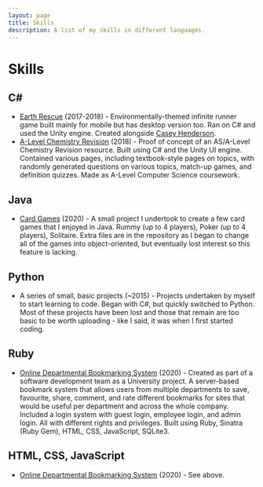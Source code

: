 ```yaml
---
layout: page
title: Skills
description: A list of my skills in different languages.
---
```


# Skills

## C#
- [Earth Rescue](https://github.com/caseyhenderson/EarthRescue) (2017-2018) - Environmentally-themed infinite runner game built mainly for mobile but has desktop version too. Ran on C# and used the Unity engine. Created alongside [Casey Henderson](https://caseyhenderson.github.io/).
- [A-Level Chemistry Revision](https://github.com/Cameron-Leech-Thomson/A-Level-Chem_Resource) (2018) - Proof of concept of an AS/A-Level Chemistry Revision resource. Built using C# and the Unity UI engine. Contained various pages, including textbook-style pages on topics, with randomly generated questions on various topics, match-up games, and definition quizzes. Made as A-Level Computer Science coursework.

## Java
- [Card Games](https://github.com/Cameron-Leech-Thomson/card_games) (2020) - A small project I undertook to create a few card games that I enjoyed in Java. Rummy (up to 4 players), Poker (up to 4 players), Solitaire. Extra files are in the repository as I began to change all of the games into object-oriented, but eventually lost interest so this feature is lacking.

## Python
- A series of small, basic projects (~2015) - Projects undertaken by myself to start learning to code. Began with C#, but quickly switched to Python. Most of these projects have been lost and those that remain are too basic to be worth uploading - like I said, it was when I first started coding.

## Ruby
- [Online Departmental Bookmarking System](https://github.com/Cameron-Leech-Thomson/Bookmark_System) (2020) - Created as part of a software development team as a University project. A server-based bookmark system that allows users from multiple departments to save, favourite, share, comment, and rate different bookmarks for sites that would be useful per department and across the whole company. Included a login system with guest login, employee login, and admin login. All with different rights and privileges. Built using Ruby, Sinatra (Ruby Gem), HTML, CSS, JavaScript, SQLite3. 

## HTML, CSS, JavaScript
- [Online Departmental Bookmarking System](https://github.com/Cameron-Leech-Thomson/Bookmark_System) (2020) - See above.
